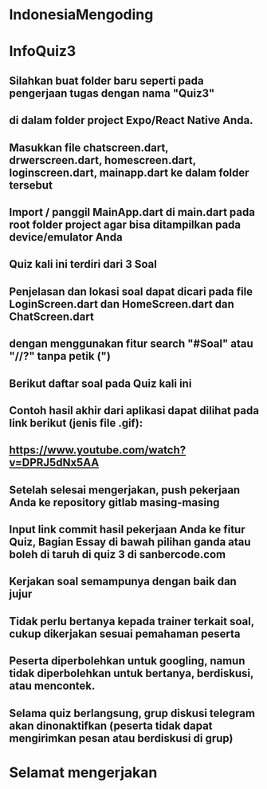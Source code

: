 # IndonesiaMengoding
# InfoQuiz3

## Silahkan buat folder baru seperti pada pengerjaan tugas dengan nama "Quiz3" 
## di dalam folder project Expo/React Native Anda.

## Masukkan file chatscreen.dart, drwerscreen.dart, homescreen.dart, loginscreen.dart, mainapp.dart ke dalam folder tersebut

## Import / panggil MainApp.dart di main.dart pada root folder project agar bisa ditampilkan pada device/emulator Anda

## Quiz kali ini terdiri dari 3 Soal

## Penjelasan dan lokasi soal dapat dicari pada file LoginScreen.dart dan HomeScreen.dart dan ChatScreen.dart 

## dengan menggunakan fitur search "#Soal" atau "//?" tanpa petik (")



## Berikut daftar soal pada Quiz kali ini

<!-- //? #Soal No. 1 (15poin) -- LoginScreen.dart -- Function LoginScreen
    //? Buatlah sebuah fungsi untuk berpindah halaman di button login apabila di press akan ke halaman HomeScreen.dart


<!-- //? #Soal No 2 (20 poin) -- HomeScreen.js -- Function HomeScreen
    //? Buatlah 1 komponen GridView dengan input berasal dari assets/img yang sudah disediakan
       
    //? dan memiliki 2 kolom, sehingga menampilkan 2 item per baris (horizontal)
    //? untuk tampilan apabila ada warning boleh diabaikan asal data gambar tampil
     --> 

<!--  //? #Soal No 3 (15 poin) -- ChatScreen.dart --
     //? Buatlah ListView widget agar dapat menampilkan list title, subtitle dan trailling, dan styling agar dapat 
      //tampil baik di device -->
     

<!--  //? #Bonus (10 poin) -- DrawerScreen.dart --
    //? agar ubahlah gambar pada drawerScreen.dart menjadi individu masing masing, untuk nama dan email juga beri yang dari email yang terdaftar di sanbercode.com -->



## Contoh hasil akhir dari aplikasi dapat dilihat pada link berikut (jenis file .gif):      
## https://www.youtube.com/watch?v=DPRJ5dNx5AA

## Setelah selesai mengerjakan, push pekerjaan Anda ke repository gitlab masing-masing
## Input link commit hasil pekerjaan Anda ke fitur Quiz, Bagian Essay di bawah pilihan ganda atau boleh di taruh di quiz 3 di sanbercode.com 

## Kerjakan soal semampunya dengan baik dan jujur
## Tidak perlu bertanya kepada trainer terkait soal, cukup dikerjakan sesuai pemahaman peserta
## Peserta diperbolehkan untuk googling, namun tidak diperbolehkan untuk bertanya, berdiskusi, atau mencontek.
## Selama quiz berlangsung, grup diskusi telegram akan dinonaktifkan (peserta tidak dapat mengirimkan pesan atau berdiskusi di grup)

# Selamat mengerjakan